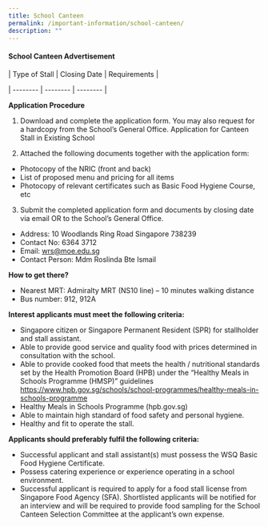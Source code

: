 ```yaml
---
title: School Canteen
permalink: /important-information/school-canteen/
description: ""
---
```

#### School Canteen Advertisement

| Type of Stall | Closing Date | Requirements |

| -------- | -------- | -------- |

**Application Procedure**
1.	Download and complete the application form. You may also request for a hardcopy from the School’s General Office. Application for Canteen Stall in Existing School

2.	Attached the following documents together with the application form:

* Photocopy of the NRIC (front and back)
*	List of proposed menu and pricing for all items
* Photocopy of relevant certificates such as Basic Food Hygiene Course, etc

3.	Submit the completed application form and documents by closing date via email OR to the School’s General Office.
* Address: 10 Woodlands Ring Road Singapore 738239
* Contact No: 6364 3712
* Email: wrs@moe.edu.sg
* Contact Person: Mdm Roslinda Bte Ismail

**How to get there?**
* Nearest MRT: Admiralty MRT (NS10 line) – 10 minutes walking distance
* Bus number: 912, 912A

**Interest applicants must meet the following criteria:**
* Singapore citizen or Singapore Permanent Resident (SPR) for stallholder and stall assistant.
* Able to provide good service and quality food with prices determined in consultation with the school.
* Able to provide cooked food that meets the health / nutritional standards set by the Health Promotion Board (HPB) under the “Healthy Meals in Schools Programme (HMSP)” guidelines https://www.hpb.gov.sg/schools/school-programmes/healthy-meals-in-schools-programme
* Healthy Meals in Schools Programme (hpb.gov.sg)
* Able to maintain high standard of food safety and personal hygiene.
* Healthy and fit to operate the stall.

**Applicants should preferably fulfil the following criteria:**
* Successful applicant and stall assistant(s) must possess the WSQ Basic Food Hygiene Certificate.
* Possess catering experience or experience operating in a school environment.
* Successful applicant is required to apply for a food stall license from Singapore Food Agency (SFA). Shortlisted applicants will be notified for an interview and will be required to provide food sampling for the School Canteen Selection Committee at the applicant’s own expense.